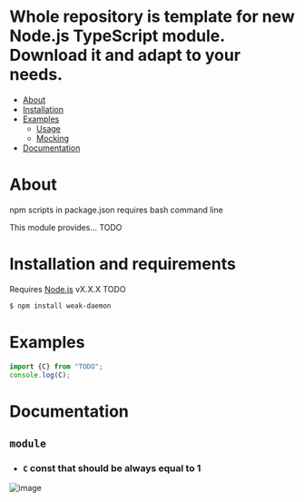 # Whole repository is template for new Node.js TypeScript module. Download it and adapt to your needs.

- [About](#about)
- [Installation](#installation-and-requirements)
- [Examples](#examples)
  - [Usage](#first-example)
  - [Mocking](#second-example)
- [Documentation](#documentation)

# About
npm scripts in package.json requires bash command line

This module provides... TODO

# Installation and requirements
Requires [Node.js](https://nodejs.org/) vX.X.X TODO
```sh
$ npm install weak-daemon
```

# Examples
```js
import {C} from "TODO";
console.log(C);
```

# Documentation

## `module`
- ### `C` const that should be **always** equal to 1


![image](https://assets-cdn.github.com/images/modules/logos_page/GitHub-Mark.png)
